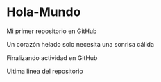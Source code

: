 # Hola-Mundo

Mi primer repositorio en GitHub

Un corazón helado solo necesita una sonrisa cálida

Finalizando actividad en GitHub

Ultima linea del repositorio
